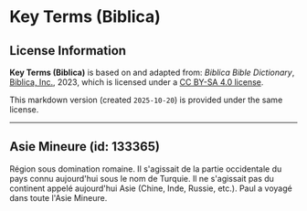 # Key Terms (Biblica)

## License Information

**Key Terms (Biblica)** is based on and adapted from: _Biblica Bible Dictionary_, [Biblica, Inc.](https://www.biblica.com/), 2023, which is licensed under a [CC BY-SA 4.0 license](https://creativecommons.org/licenses/by-sa/4.0/legalcode.en).

This markdown version (created `2025-10-20`) is provided under the same license.



--------------------------------

## Asie Mineure (id: 133365)

Région sous domination romaine. Il s'agissait de la partie occidentale du pays connu aujourd'hui sous le nom de Turquie. Il ne s'agissait pas du continent appelé aujourd'hui Asie (Chine, Inde, Russie, etc.). Paul a voyagé dans toute l'Asie Mineure.


